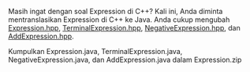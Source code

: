 Masih ingat dengan soal Expression di C++? Kali ini, Anda diminta mentranslasikan Expression di C++ ke Java. Anda cukup mengubah [Expression.hpp](Expression.hpp), [TerminalExpression.hpp](TerminalExpression.hpp), [NegativeExpression.hpp](NegativeExpression.hpp), dan [AddExpression.hpp](AddExpression.hpp).

Kumpulkan Expression.java, TerminalExpression.java, NegativeExpression.java, dan AddExpression.java dalam Expression.zip
